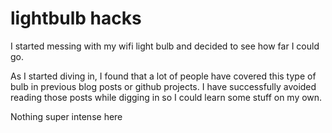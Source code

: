 # lightbulb hacks

I started messing with my wifi light bulb and decided to see how far I could go.

As I started diving in, I found that a lot of people have covered this type of bulb in previous blog posts or github projects. I have successfully avoided reading those posts while digging in so I could learn some stuff on my own.

Nothing super intense here
